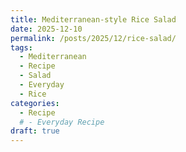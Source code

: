 ```yaml
---
title: Mediterranean-style Rice Salad
date: 2025-12-10
permalink: /posts/2025/12/rice-salad/
tags:
  - Mediterranean
  - Recipe
  - Salad
  - Everyday
  - Rice
categories:
  - Recipe
  # - Everyday Recipe
draft: true
---
```

